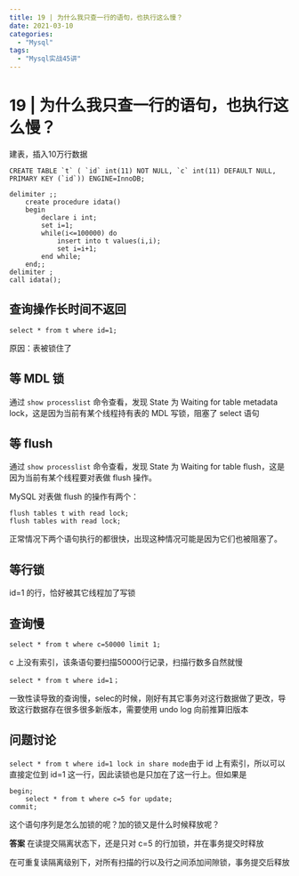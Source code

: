 ```yaml
---
title: 19 | 为什么我只查一行的语句，也执行这么慢？
date: 2021-03-10
categories:
  - "Mysql"
tags:
  - "Mysql实战45讲"
---
```


<!--more-->

# 19 | 为什么我只查一行的语句，也执行这么慢？

建表，插入10万行数据
```
CREATE TABLE `t` ( `id` int(11) NOT NULL, `c` int(11) DEFAULT NULL, PRIMARY KEY (`id`)) ENGINE=InnoDB;

delimiter ;;
    create procedure idata()
    begin 
        declare i int; 
        set i=1; 
        while(i<=100000) do 
            insert into t values(i,i); 
            set i=i+1; 
        end while;
    end;;
delimiter ;
call idata();
```

## 查询操作长时间不返回
```
select * from t where id=1;
```
原因：表被锁住了

## 等 MDL 锁
通过 `show processlist` 命令查看，发现 State 为 Waiting for table metadata lock，这是因为当前有某个线程持有表的 MDL 写锁，阻塞了 select 语句

## 等 flush
通过 `show processlist` 命令查看，发现 State 为 Waiting for table flush，这是因为当前有某个线程要对表做 flush 操作。

MySQL 对表做 flush 的操作有两个：
```
flush tables t with read lock;
flush tables with read lock;
```
正常情况下两个语句执行的都很快，出现这种情况可能是因为它们也被阻塞了。

## 等行锁
id=1 的行，恰好被其它线程加了写锁

## 查询慢
```
select * from t where c=50000 limit 1;
```
c 上没有索引，该条语句要扫描50000行记录，扫描行数多自然就慢

```
select * from t where id=1；
```
一致性读导致的查询慢，selec的时候，刚好有其它事务对这行数据做了更改，导致这行数据存在很多很多新版本，需要使用 undo log 向前推算旧版本

## 问题讨论

`select * from t where id=1 lock in share mode`由于 id 上有索引，所以可以直接定位到 id=1 这一行，因此读锁也是只加在了这一行上。但如果是
```
begin;
    select * from t where c=5 for update;
commit;
```
这个语句序列是怎么加锁的呢？加的锁又是什么时候释放呢？

**答案**
在读提交隔离状态下，还是只对 c=5 的行加锁，并在事务提交时释放

在可重复读隔离级别下，对所有扫描的行以及行之间添加间隙锁，事务提交后释放